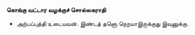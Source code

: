 **கொங்கு வட்டார வழக்குச் சொல்லகராதி**
- அற்பப்புத்தி உடையவன். இண்டத் தனொ நெறயாஇருக்குது இவுனுக்கு.

